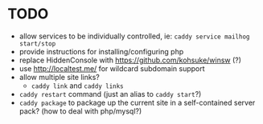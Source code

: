 # TODO
- allow services to be individually controlled, ie: `caddy service mailhog start/stop`
- provide instructions for installing/configuring php
- replace HiddenConsole with https://github.com/kohsuke/winsw (?)
- use http://localtest.me/ for wildcard subdomain support
- allow multiple site links?
  - `caddy link` and `caddy links`
- `caddy restart` command (just an alias to `caddy start`?)
- `caddy package` to package up the current site in a self-contained server pack?  (how to deal with php/mysql?)